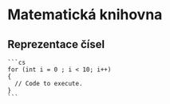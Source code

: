# Matematická knihovna
## Reprezentace čísel 
    ```cs
    for (int i = 0 ; i < 10; i++)
    {
      // Code to execute.
    }
    ```

